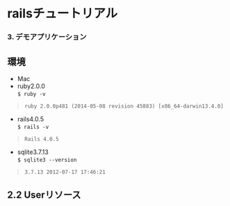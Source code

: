 # railsチュートリアル
### 3. デモアプリケーション

## 環境
- Mac
- ruby2.0.0  
``$ ruby -v``  
> ``ruby 2.0.0p481 (2014-05-08 revision 45883) [x86_64-darwin13.4.0]``
- rails4.0.5  
``$ rails -v``  
> ``Rails 4.0.5``
- sqlite3.7.13  
``$ sqlite3 --version``  
> ``3.7.13 2012-07-17 17:46:21``

## 2.2 Userリソース
